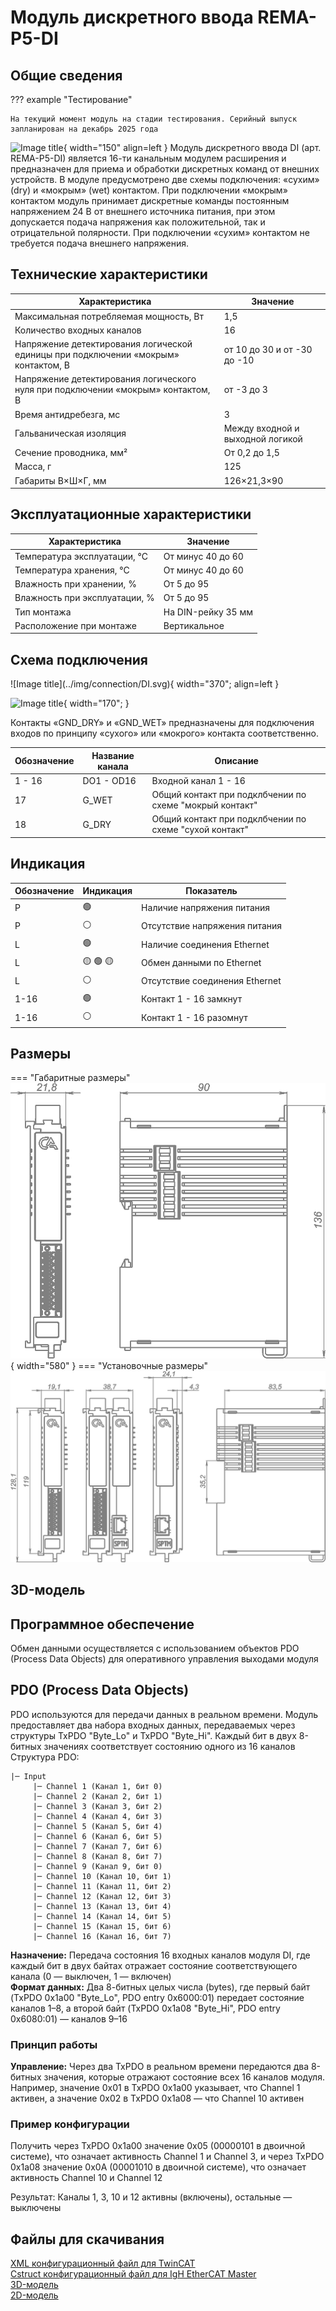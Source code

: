 # Модуль дискретного ввода REMA-P5-DI 

## Общие сведения

??? example "Тестирование"

    На текущий момент модуль на стадии тестирования. Серийный выпуск запланирован на декабрь 2025 года 

<div class="grid cards" markdown>

![Image title](../img/modules/DI.png){ width="150" align=left  }
Модуль дискретного ввода DI (арт. REMA-P5-DI) является 16-ти канальным модулем расширения и предназначен для приема и обработки дискретных команд от внешних устройств.
В модуле предусмотрено две схемы подключения: «сухим» (dry) и «мокрым» (wet) контактом.
При подключении «мокрым» контактом модуль принимает дискретные команды постоянным напряжением 24 В от внешнего источника питания, при этом допускается подача напряжения как положительной, так и отрицательной полярности.
При подключении «сухим» контактом не требуется подача внешнего напряжения.
</div>

## Технические характеристики 
| Характеристика                                      | Значение                                       |
|----------------------------------------------------|-----------------------------------------------|
| Максимальная потребляемая мощность, Вт            | 1,5                                           |
| Количество входных каналов                        | 16                                            |
| Напряжение детектирования логической единицы при подключении «мокрым» контактом, В | от 10 до 30 и от -30 до -10                   |
| Напряжение детектирования логического нуля при подключении «мокрым» контактом, В   | от -3 до 3                                    |
| Время антидребезга, мс                            | 3                                             |
| Гальваническая изоляция                           | Между входной и выходной логикой              |
| Сечение проводника, мм²                           | От 0,2 до 1,5                                 |
| Масса, г                                          | 125                                           |
| Габариты В×Ш×Г, мм                                | 126×21,3×90                                   |

## Эксплуатационные характеристики
| Характеристика                   | Значение           |
| -------------------------------- | -                  |
| Температура эксплуатации, °С     | От минус 40 до 60  |
| Температура хранения, °С         | От минус 40 до 60  |
| Влажность при хранении, %	       | От 5 до 95         |
| Влажность при эксплуатации, %    | От 5 до 95         |
| Тип монтажа                      | На DIN-рейку 35 мм |
| Расположение при монтаже         | Вертикальное       |

## Схема подключения

<div class="grid cards" markdown>
![Image title](../img/connection/DI.svg){ width="370"; align=left  }

![Image title](../img/connection/connector_18pin.png){ width="170";  }
</div>

Контакты «GND_DRY» и «GND_WET» предназначены для подключения входов по принципу «сухого» или «мокрого» контакта соответственно.

| Обозначение | Название канала | Описание                       |
|-------------|-----------------|--------------------------------|
| 1 - 16      | DO1 - OD16      | Входной канал 1 - 16          |
| 17          | G_WET             | Общий контакт при подклбчении по схеме "мокрый контакт"|
| 18          | G_DRY            | Общий контакт при подклбчении по схеме "сухой контакт" |

## Индикация
| Обозначение | Индикация | Показатель |
|------------------|----------------------|---------------------------------------|
| P | :green_circle:| Наличие напряжения питания |
| P | :white_circle:| Отсутствие напряжения питания |
| L | :green_circle:| Наличие соединения Ethernet |
| L | :yellow_circle: :green_circle: :yellow_circle: | Обмен данными по Ethernet |
| L | :white_circle:| Отсутствие соединения Ethernet|
| 1-16 | :green_circle:| Контакт 1 - 16 замкнут  |
| 1-16 | :white_circle:| Контакт 1 - 16 разомнут|

## Размеры

=== "Габаритные размеры" 
    ![Image title](../img/dimensions/overall_dimensions_extensions.png){ width="580"  }
=== "Установочные размеры"
    ![alt text](../img/dimensions/installation_dimensions.png) 

## 3D-модель
<model-viewer src="https://manual.saplc.ru//img/3d/DI.glb"
alt="3D Model"
auto-rotate
camera-controls
poster="https://manual.saplc.ru//img/3d/posterDI.webp"
camera-orbit="160deg 75deg 348m"
field-of-view="30deg"
exposure="0.5"
style="width: 100%; height: 500px;">
</model-viewer>


## Программное обеспечение
Обмен данными осуществляется с использованием объектов PDO (Process Data Objects) для оперативного управления выходами модуля

## PDO (Process Data Objects)
PDO используются для передачи данных в реальном времени. Модуль предоставляет два набора входных данных, передаваемых через структуры TxPDO "Byte_Lo" и TxPDO "Byte_Hi". Каждый бит в двух 8-битных значениях соответствует состоянию одного из 16 каналов 
Структура PDO:  
```
|─ Input
     |─ Channel 1 (Канал 1, бит 0)
     |─ Channel 2 (Канал 2, бит 1)
     |─ Channel 3 (Канал 3, бит 2)
     |─ Channel 4 (Канал 4, бит 3)
     |─ Channel 5 (Канал 5, бит 4)
     |─ Channel 6 (Канал 6, бит 5)
     |─ Channel 7 (Канал 7, бит 6)
     |─ Channel 8 (Канал 8, бит 7)
     |─ Channel 9 (Канал 9, бит 0)
     |─ Channel 10 (Канал 10, бит 1)
     |─ Channel 11 (Канал 11, бит 2)
     |─ Channel 12 (Канал 12, бит 3)
     |─ Channel 13 (Канал 13, бит 4)
     |─ Channel 14 (Канал 14, бит 5)
     |─ Channel 15 (Канал 15, бит 6)
     |─ Channel 16 (Канал 16, бит 7)
```
**Назначение:** Передача состояния 16 входных каналов модуля DI, где каждый бит в двух байтах отражает состояние соответствующего канала (0 — выключен, 1 — включен)  
**Формат данных:** Два 8-битных целых числа (bytes), где первый байт (TxPDO 0x1a00 "Byte_Lo", PDO entry 0x6000:01) передает состояние каналов 1–8, а второй байт (TxPDO 0x1a08 "Byte_Hi", PDO entry 0x6080:01) — каналов 9–16  
### Принцип работы
**Управление:** Через два TxPDO в реальном времени передаются два 8-битных значения, которые отражают состояние всех 16 каналов модуля. Например, значение 0x01 в TxPDO 0x1a00 указывает, что Channel 1 активен, а значение 0x02 в TxPDO 0x1a08 — что Channel 10 активен

### Пример конфигурации
Получить через TxPDO 0x1a00 значение 0x05 (00000101 в двоичной системе), что означает активность Channel 1 и Channel 3, и через TxPDO 0x1a08 значение 0x0A (00001010 в двоичной системе), что означает активность Channel 10 и Channel 12  

Результат: Каналы 1, 3, 10 и 12 активны (включены), остальные — выключены


## Файлы для скачивания
<a href="/downloads/IPCSA_OG.xml" download>XML конфигурационный файл для TwinCAT</a>  
<a href="/downloads/DI.c" download>Cstruct конфигурационный файл для IgH EtherCAT Master</a>     
<a href="/downloads/Module 18-pin.step" download>3D-модель</a>   
<a href="/downloads/Module 18-pin.dwg" download>2D-модель</a>    